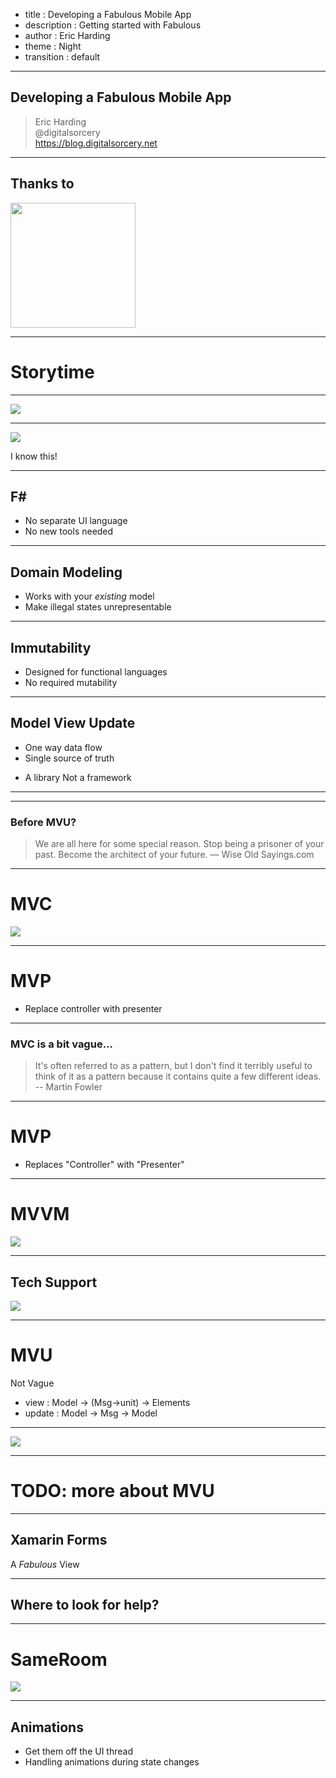 - title : Developing a Fabulous Mobile App
- description : Getting started with Fabulous
- author : Eric Harding
- theme : Night
- transition : default

***
<!-- theme: sky -->

## Developing a Fabulous Mobile App

> Eric Harding  
@digitalsorcery  
https://blog.digitalsorcery.net

---

## Thanks to 
<img src="images/openfsharp.svg" width="200" />

***

# Storytime
<!-- Introduction to fabulous at the meetup
    "do you like it? is it any good?" "it's fabulous"
-->

---

![](images/what_i_expected_arrested_development.gif)

---
![](images/i-know-this.jpg)

I know this!
<!-- Even though Fabulous is relatively new
it feels familiar because most pieces stay the same
-->

---

## F#
* No separate UI language
* No new tools needed

---

## Domain Modeling
* Works with your _existing_ model
* Make illegal states unrepresentable

---

## Immutability
* Designed for functional languages
* No required mutability

---
<!--todo; more images here-->
## Model View Update
* One way data flow
* Single source of truth
<!-- * "fractal" components -->
* A library Not a framework

---

***

### Before MVU?


> We are all here for some special reason. Stop being a prisoner of your past. Become the architect of your future. 
> ― Wise Old Sayings.com

---

# MVC

![](images/Abe_Simpson.png)
<!-- old MVC Smalltalk 78 -->

---

# MVP
* Replace controller with presenter
<!-- 1990s -->

---

### MVC is a bit vague...

> It's often referred to as a pattern, but I don't find it terribly useful to think of it as a pattern because it contains quite a few different ideas. 
> -- Martin Fowler

<!-- MVU is not vague.  You can tell by the type signatures 
Where's the state?
-->

---

# MVP
* Replaces "Controller" with "Presenter"

---

# MVVM

![](images/mvvm.png)

---

## Tech Support
![](images/hello_it.jpg)

***

# MVU

Not Vague

* view  : Model -> (Msg->unit) -> Elements
* update : Model -> Msg -> Model

---

![](images/mvu.svg)

---

# TODO: more about MVU

***

## Xamarin Forms

A _Fabulous_ View

---

## Where to look for help?

***

# SameRoom

![](images/sameroom.gif)

***

## Animations 
* Get them off the UI thread
* Handling animations during state changes

